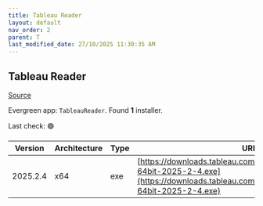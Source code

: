 ```yaml
---
title: Tableau Reader
layout: default
nav_order: 2
parent: T
last_modified_date: 27/10/2025 11:30:35 AM
---
```


## Tableau Reader

[Source](https://www.tableau.com/)

Evergreen app: `TableauReader`. Found **1** installer.

Last check: 🟢

| Version  | Architecture | Type | URI                                                                                                                                                    |
| -------- | ------------ | ---- | ------------------------------------------------------------------------------------------------------------------------------------------------------ |
| 2025.2.4 | x64          | exe  | [https://downloads.tableau.com/tssoftware/TableauReader-64bit-2025-2-4.exe](https://downloads.tableau.com/tssoftware/TableauReader-64bit-2025-2-4.exe) |

